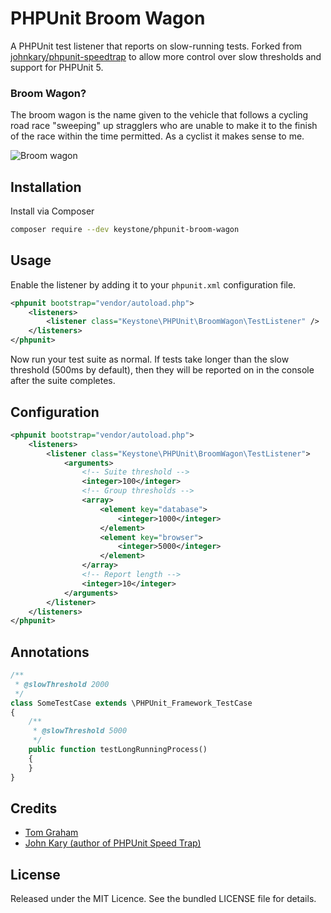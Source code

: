 # PHPUnit Broom Wagon

A PHPUnit test listener that reports on slow-running tests. Forked from [johnkary/phpunit-speedtrap](https://github.com/johnkary/phpunit-speedtrap) to allow more control over slow thresholds and support for PHPUnit 5.

### Broom Wagon?

The broom wagon is the name given to the vehicle that follows a cycling road race "sweeping" up stragglers who are unable to make it to the finish of the race within the time permitted. As a cyclist it makes sense to me.

![Broom wagon](http://i.imgur.com/9KvpKdo.jpg)

## Installation

Install via Composer

```bash
composer require --dev keystone/phpunit-broom-wagon
```

## Usage

Enable the listener by adding it to your `phpunit.xml` configuration file.

```xml
<phpunit bootstrap="vendor/autoload.php">
    <listeners>
        <listener class="Keystone\PHPUnit\BroomWagon\TestListener" />
    </listeners>
</phpunit>
```

Now run your test suite as normal. If tests take longer than the slow threshold (500ms by default), then
they will be reported on in the console after the suite completes.

## Configuration

```xml
<phpunit bootstrap="vendor/autoload.php">
    <listeners>
        <listener class="Keystone\PHPUnit\BroomWagon\TestListener">
            <arguments>
                <!-- Suite threshold -->
                <integer>100</integer>
                <!-- Group thresholds -->
                <array>
                    <element key="database">
                        <integer>1000</integer>
                    </element>
                    <element key="browser">
                        <integer>5000</integer>
                    </element>
                </array>
                <!-- Report length -->
                <integer>10</integer>
            </arguments>
        </listener>
    </listeners>
</phpunit>
```

## Annotations

```php
/**
 * @slowThreshold 2000
 */
class SomeTestCase extends \PHPUnit_Framework_TestCase
{
    /**
     * @slowThreshold 5000
     */
    public function testLongRunningProcess()
    {
    }
}
```

## Credits

- [Tom Graham](https://github.com/tompedals)
- [John Kary (author of PHPUnit Speed Trap)](https://github.com/johnkary)

## License

Released under the MIT Licence. See the bundled LICENSE file for details.
